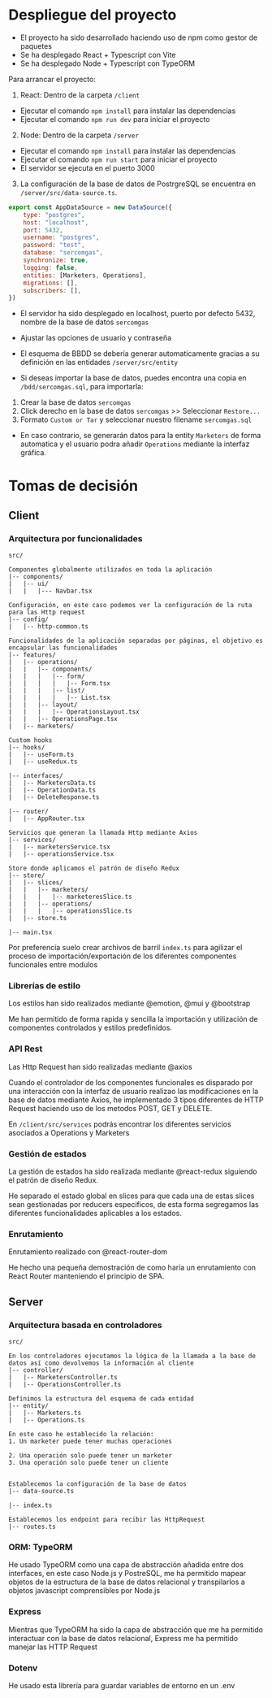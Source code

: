 # Despliegue del proyecto

- El proyecto ha sido desarrollado haciendo uso de npm como gestor de paquetes
- Se ha desplegado React + Typescript con Vite
- Se ha desplegado Node + Typescript con TypeORM

Para arrancar el proyecto:

1. React: Dentro de la carpeta `/client`
- Ejecutar el comando `npm install` para instalar las dependencias
- Ejecutar el comando `npm run dev` para iniciar el proyecto

2. Node: Dentro de la carpeta `/server`
- Ejecutar el comando `npm install` para instalar las dependencias
- Ejecutar el comando `npm run start` para iniciar el proyecto
- El servidor se ejecuta en el puerto 3000

3. La configuración de la base de datos de PostrgreSQL se encuentra en `/server/src/data-source.ts`.

```js
export const AppDataSource = new DataSource({
    type: "postgres",
    host: "localhost",
    port: 5432,
    username: "postgres",
    password: "test",
    database: "sercomgas",
    synchronize: true,
    logging: false,
    entities: [Marketers, Operations],
    migrations: [],
    subscribers: [],
})
```

- El servidor ha sido desplegado en localhost, puerto por defecto 5432, nombre de la base de datos `sercomgas`
- Ajustar las opciones de usuario y contraseña
- El esquema de BBDD se debería generar automaticamente gracias a su definición en las entidades `/server/src/entity`

- Si deseas importar la base de datos, puedes encontra una copia en `/bdd/sercomgas.sql`, para importarla:
1. Crear la base de datos `sercomgas`
2. Click derecho en la base de datos `sercomgas` >> Seleccionar `Restore...`
3. Formato `Custom or Tar` y seleccionar nuestro filename `sercomgas.sql`

- En caso contrario, se generarán datos para la entity `Marketers` de forma automatica y el usuario podra añadir `Operations` mediante la interfaz gráfica.

# Tomas de decisión

## Client

### Arquitectura por funcionalidades
```
src/

Componentes globalmente utilizados en toda la aplicación
|-- components/
|   |-- ui/
|   |   |--- Navbar.tsx

Configuración, en este caso podemos ver la configuración de la ruta para las Http request
|-- config/
|   |-- http-common.ts

Funcionalidades de la aplicación separadas por páginas, el objetivo es encapsular las funcionalidades
|-- features/
|   |-- operations/
|   |   |-- components/
|   |   |   |-- form/
|   |   |   |   |-- Form.tsx
|   |   |   |-- list/
|   |   |   |   |-- List.tsx
|   |   |-- layout/
|   |   |   |-- OperationsLayout.tsx
|   |   |-- OperationsPage.tsx
|   |-- marketers/

Custom hooks
|-- hooks/
|   |-- useForm.ts
|   |-- useRedux.ts

|-- interfaces/
|   |-- MarketersData.ts
|   |-- OperationData.ts
|   |-- DeleteResponse.ts

|-- router/
|   |-- AppRouter.tsx

Servicios que generan la llamada Http mediante Axios
|-- services/
|   |-- marketersService.tsx
|   |-- operationsService.tsx

Store donde aplicamos el patrón de diseño Redux
|-- store/
|   |-- slices/
|   |   |-- marketers/
|   |   |   |-- marketeresSlice.ts
|   |   |-- operations/
|   |   |   |-- operationsSlice.ts
|   |-- store.ts

|-- main.tsx
```

Por preferencia suelo crear archivos de barril `index.ts` para agilizar el proceso de importación/exportación de los diferentes componentes funcionales entre modulos

### Librerías de estilo
Los estilos han sido realizados mediante @emotion, @mui y @bootstrap

Me han permitido de forma rapida y sencilla la importación y utilización de componentes controlados y estilos predefinidos.

### API Rest
Las Http Request han sido realizadas mediante @axios

Cuando el controlador de los componentes funcionales es disparado por una interacción con la interfaz de usuario realizao las modificaciones en la base de datos mediante Axios, he implementado 3 tipos diferentes de HTTP Request haciendo uso de los metodos POST, GET y DELETE.

En `/client/src/services` podrás encontrar los diferentes servicios asociados a Operations y Marketers

### Gestión de estados
La gestión de estados ha sido realizada mediante @react-redux siguiendo el patrón de diseño Redux.

He separado el estado global en slices para que cada una de estas slices sean gestionadas por reducers especificos, de esta forma segregamos las diferentes funcionalidades aplicables a los estados.

### Enrutamiento
Enrutamiento realizado con @react-router-dom

He hecho una pequeña demostración de como haría un enrutamiento con React Router manteniendo el principio de SPA.

## Server

### Arquitectura basada en controladores
```
src/

En los controladores ejecutamos la lógica de la llamada a la base de datos así como devolvemos la información al cliente
|-- controller/
|   |-- MarketersController.ts
|   |-- OperationsController.ts

Definimos la estructura del esquema de cada entidad
|-- entity/
|   |-- Marketers.ts
|   |-- Operations.ts

En este caso he establecido la relación:
1. Un marketer puede tener muchas operaciones

2. Una operación solo puede tener un marketer
3. Una operación solo puede tener un cliente


Establecemos la configuración de la base de datos
|-- data-source.ts

|-- index.ts

Establecemos los endpoint para recibir las HttpRequest
|-- routes.ts
```

### ORM: TypeORM

He usado TypeORM como una capa de abstracción añadida entre dos interfaces, en este caso Node.js y PostreSQL, me ha permitido mapear objetos de la estructura de la base de datos relacional y transpilarlos a objetos javascript comprensibles por Node.js

### Express

Mientras que TypeORM ha sido la capa de abstracción que me ha permitido interactuar con la base de datos relacional, Express me ha permitido manejar las HTTP Request

### Dotenv

He usado esta librería para guardar variables de entorno en un .env